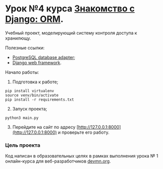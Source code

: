 # Урок №4  курса [Знакомство с Django: ORM](https://dvmn.org/modules/django-orm/).

Учебный проект, моделирующий систему контроля доступа к хранилющу.

Полезные ссылки:

* [PostgreSQL database adapter](https://pypi.org/project/psycopg2/);
* [Django web framework](https://www.djangoproject.com/).

Начало работы:
1. Подготовка к работе;

```
pip install virtualenv
source venv/bin/activate
pip install -r requirements.txt 
```
2. Запуск проекта;
```
python3 main.py
```

3. Перейдите на сайт по адресу [http://127.0.0.1:8000](http://127.0.0.1:8000) и проверьте его работу.

### Цель проекта

Код написан в образовательных целях в рамках выполнения урока № 1 онлайн-курса для веб-разработчиков [devmn.org](https://dvmn.org/modules/django-orm/).
